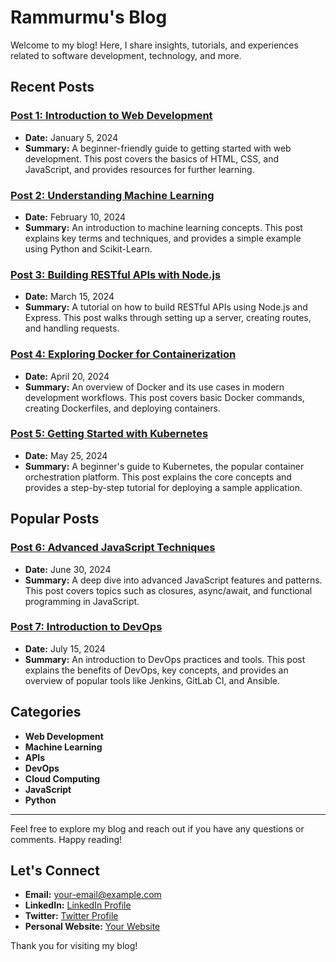 # Rammurmu's Blog

Welcome to my blog! Here, I share insights, tutorials, and experiences related to software development, technology, and more. 

## Recent Posts

### [Post 1: Introduction to Web Development](https://yourblog.example.com/intro-to-web-development)
- **Date:** January 5, 2024
- **Summary:** A beginner-friendly guide to getting started with web development. This post covers the basics of HTML, CSS, and JavaScript, and provides resources for further learning.

### [Post 2: Understanding Machine Learning](https://yourblog.example.com/understanding-machine-learning)
- **Date:** February 10, 2024
- **Summary:** An introduction to machine learning concepts. This post explains key terms and techniques, and provides a simple example using Python and Scikit-Learn.

### [Post 3: Building RESTful APIs with Node.js](https://yourblog.example.com/building-restful-apis)
- **Date:** March 15, 2024
- **Summary:** A tutorial on how to build RESTful APIs using Node.js and Express. This post walks through setting up a server, creating routes, and handling requests.

### [Post 4: Exploring Docker for Containerization](https://yourblog.example.com/exploring-docker)
- **Date:** April 20, 2024
- **Summary:** An overview of Docker and its use cases in modern development workflows. This post covers basic Docker commands, creating Dockerfiles, and deploying containers.

### [Post 5: Getting Started with Kubernetes](https://yourblog.example.com/getting-started-with-kubernetes)
- **Date:** May 25, 2024
- **Summary:** A beginner's guide to Kubernetes, the popular container orchestration platform. This post explains the core concepts and provides a step-by-step tutorial for deploying a sample application.

## Popular Posts

### [Post 6: Advanced JavaScript Techniques](https://yourblog.example.com/advanced-javascript)
- **Date:** June 30, 2024
- **Summary:** A deep dive into advanced JavaScript features and patterns. This post covers topics such as closures, async/await, and functional programming in JavaScript.

### [Post 7: Introduction to DevOps](https://yourblog.example.com/intro-to-devops)
- **Date:** July 15, 2024
- **Summary:** An introduction to DevOps practices and tools. This post explains the benefits of DevOps, key concepts, and provides an overview of popular tools like Jenkins, GitLab CI, and Ansible.

## Categories

- **Web Development**
- **Machine Learning**
- **APIs**
- **DevOps**
- **Cloud Computing**
- **JavaScript**
- **Python**

---

Feel free to explore my blog and reach out if you have any questions or comments. Happy reading!

## Let's Connect

- **Email:** [your-email@example.com](mailto:your-email@example.com)
- **LinkedIn:** [LinkedIn Profile](https://linkedin.com/in/yourprofile)
- **Twitter:** [Twitter Profile](https://twitter.com/yourprofile)
- **Personal Website:** [Your Website](https://yourwebsite.example.com)

Thank you for visiting my blog!
